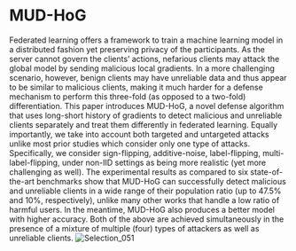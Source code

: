 # MUD-HoG
Federated learning offers a framework to train a machine learning model in a distributed fashion yet preserving privacy of the participants. As the server cannot govern the clients’ actions, nefarious clients may attack the global model by sending malicious local gradients. In a more challenging scenario, however, benign clients may have unreliable data and thus appear to be similar to malicious clients, making it much harder for a defense mechanism to perform this three-fold (as opposed to a two-fold) differentiation. This paper introduces MUD-HoG, a novel defense algorithm that uses long-short history of gradients to detect malicious and unreliable clients separately and treat them differently in federated learning. Equally importantly, we take into account both targeted and untargeted attacks unlike most prior studies which consider only one type of attacks. Specifically, we consider sign-flipping, additive-noise, label-flipping, multi-label-flipping, under non-IID settings as being more realistic (yet more challenging as well). The experimental results as compared to six state-of-the-art benchmarks show that MUD-HoG can successfully detect malicious and unreliable clients in a wide range of their population ratio (up to 47.5% and 10%, respectively), unlike many other works that handle a low ratio of harmful users. In the meantime, MUD-HoG also produces a better model with higher accuracy. Both of the above are achieved simultaneously in the presence of a mixture of multiple (four) types of attackers as well as unreliable clients.
![Selection_051](https://user-images.githubusercontent.com/67119520/201972724-684fd362-6bc1-4fea-8bda-1ea786165094.png)
